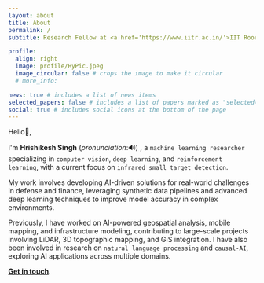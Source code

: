 ```yaml
---
layout: about
title: About
permalink: /
subtitle: Research Fellow at <a href='https://www.iitr.ac.in/'>IIT Roorkee</a> - DRDO

profile:
  align: right
  image: profile/HyPic.jpeg
  image_circular: false # crops the image to make it circular
  # more_info: 

news: true # includes a list of news items
selected_papers: false # includes a list of papers marked as "selected={true}"
social: true # includes social icons at the bottom of the page
---
```


Hello👋,

I'm **Hrishikesh Singh** <span onclick="document.getElementById('pronunciation').play()" style="cursor: pointer;"> (*pronunciation*:🔊) </span>, a `machine learning researcher` specializing in `computer vision`, `deep learning`, and `reinforcement learning`, with a current focus on `infrared small target detection`. 

My work involves developing AI-driven solutions for real-world challenges in defense and finance, leveraging synthetic data pipelines and advanced deep learning techniques to improve model accuracy in complex environments.

Previously, I have worked on AI-powered geospatial analysis, mobile mapping, and infrastructure modeling, contributing to large-scale projects involving LiDAR, 3D topographic mapping, and GIS integration. I have also been involved in research on `natural language processing` and `causal-AI`, exploring AI applications across multiple domains.

[**Get in touch**](https://hrishi.in/contact/).

<audio id="pronunciation">
  <source src="assets/audio/name.mp3" type="audio/mpeg">
  Your browser does not support the audio element.
</audio>

<br>

<!--

<div class="quote">
    <p><em>"The <b>Internet</b> is <b>self-destructing paper</b>. A place where anything written is soon destroyed by rapacious competition and the only preservation is to forever copy writing from sheet to sheet faster than they can burn.</em></p>
    <p><em>If it’s <b>worth writing</b>, it’s <b>worth keeping</b>. If it can be kept, it might be worth writing.</em></p>
    <p><em>If you store your writing on a third party site like Blogger, LiveJournal or even on your own site, but in the complex format used by blog/wiki software du jour you will lose it forever as soon as hypersonic wings of Internet labor flows direct people’s energies elsewhere.</em></p>
    <p><em>For most information published on the Internet, perhaps that is not a moment too soon, but how can the muse of originality soar when immolating transience brushes every feather?"</em></p>
    <p>--<a href="https://en.wikipedia.org/wiki/Julian_Assange"><strong><em>Julian Assange</em></strong></a> (“Self destructing paper”, 2006-12-05)</p>
</div>

-->
